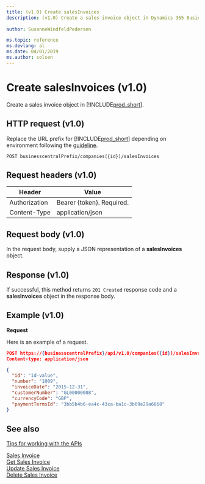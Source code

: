 ```yaml
---
title: (v1.0) Create salesInvoices
description: (v1.0) Create a sales invoice object in Dynamics 365 Business Central. 
 
author: SusanneWindfeldPedersen

ms.topic: reference
ms.devlang: al
ms.date: 04/01/2019
ms.author: solsen
---
```


# Create salesInvoices (v1.0)
Create a sales invoice object in [!INCLUDE[prod_short](../../../includes/prod_short.md)].

## HTTP request (v1.0)
Replace the URL prefix for [!INCLUDE[prod_short](../../../includes/prod_short.md)] depending on environment following the [guideline](../../v1.0/endpoints-apis-for-dynamics.md).

```
POST businesscentralPrefix/companies({id})/salesInvoices
```

## Request headers (v1.0)

|Header         |Value                     |
|---------------|--------------------------|
|Authorization  |Bearer {token}. Required. |
|Content-Type   |application/json          |

## Request body (v1.0)
In the request body, supply a JSON representation of a **salesInvoices** object.
## Response (v1.0)
If successful, this method returns ```201 Created``` response code and a **salesInvoices** object in the response body.

## Example (v1.0)

**Request**

Here is an example of a request.

```json
POST https://{businesscentralPrefix}/api/v1.0/companies({id})/salesInvoices
Content-type: application/json

{
  "id": "id-value",
  "number": "1009",
  "invoiceDate": "2015-12-31",
  "customerNumber": "GL00000008",
  "currencyCode": "GBP",
  "paymentTermsId": "3bb5b4b6-ea4c-43ca-ba1c-3b69e29a6668"
}
```

## See also
[Tips for working with the APIs](../../../developer/devenv-connect-apps-tips.md)  

[Sales Invoice](../resources/dynamics_salesinvoice.md)  
[Get Sales Invoice](../api/dynamics_salesinvoice_get.md)  
[Update Sales Invoice](../api/dynamics_salesinvoice_update.md)  
[Delete Sales Invoice](../api/dynamics_salesinvoice_delete.md)  